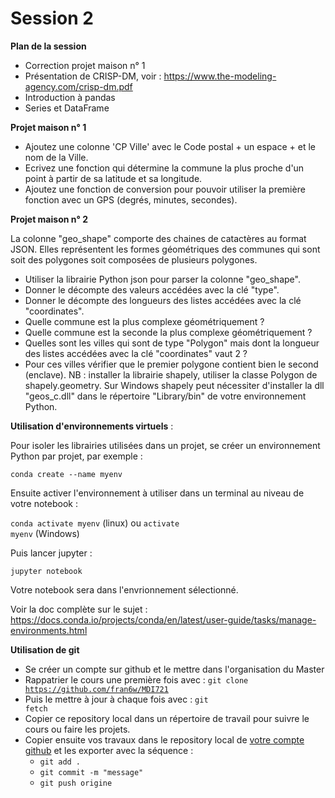 # Session 2
**Plan de la session**

- Correction projet maison n° 1
- Présentation de CRISP-DM, voir : https://www.the-modeling-agency.com/crisp-dm.pdf
- Introduction à pandas
- Series et DataFrame

**Projet maison n° 1**

- Ajoutez une colonne 'CP Ville' avec le Code postal + un espace + et le nom de la Ville.
- Ecrivez une fonction qui détermine la commune la plus proche d'un point à partir de sa latitude et sa longitude.
- Ajoutez une fonction de conversion pour pouvoir utiliser la première fonction avec un GPS (degrés, minutes, secondes).

**Projet maison n° 2**

La colonne "geo_shape" comporte des chaines de catactères au format  JSON. Elles représentent les formes géométriques des communes qui sont  soit des polygones soit composées de plusieurs polygones.

- Utiliser la librairie Python json pour parser la colonne "geo_shape".
- Donner le décompte des valeurs accédées avec la clé "type".
- Donner le décompte des longueurs des listes accédées avec la clé "coordinates".
- Quelle commune est la plus complexe géométriquement ?
- Quelle commune est la seconde la plus complexe géométriquement ?
- Quelles sont les villes qui sont de type "Polygon" mais dont la longueur des listes accédées avec la clé "coordinates" vaut 2 ?
- Pour ces villes vérifier que le premier polygone contient bien le  second (enclave). NB : installer la librairie shapely, utiliser la  classe Polygon de shapely.geometry. Sur Windows shapely peut nécessiter  d'installer la dll "geos_c.dll" dans le répertoire "Library/bin" de  votre environnement Python.

**Utilisation d'environnements virtuels** :

Pour isoler les librairies utilisées dans un projet, se créer un environnement Python par projet, par exemple :

<code>conda create --name myenv</code>

Ensuite activer l'environnement à utiliser dans un terminal au niveau de votre notebook :

<code>conda activate myenv</code> (linux) ou <code>activate myenv</code> (Windows)

Puis lancer jupyter :

<code>jupyter notebook</code>

Votre notebook sera dans l'envrionnement sélectionné.

Voir la doc complète sur le sujet : https://docs.conda.io/projects/conda/en/latest/user-guide/tasks/manage-environments.html 

**Utilisation de git**

- Se créer un compte sur github et le mettre dans l'organisation du Master
- Rappatrier le cours une première fois avec : <code>git clone https://github.com/fran6w/MDI721</code>
- Puis le mettre à jour à chaque fois avec : <code>git fetch</code>
- Copier ce repository local dans un répertoire de travail pour suivre le cours ou faire les projets.
- Copier ensuite vos travaux dans le repository local de <u>votre compte github</u> et les exporter avec la séquence  :
  - <code>git add .</code>
  - <code>git commit -m "message"</code>
  - <code>git push origine</code>

